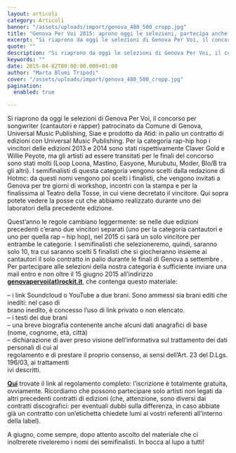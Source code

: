 ```yaml
---
layout: articoli
category: Articoli
banner: "/assets/uploads/import/genova_480_500_cropp.jpg"
title: "Genova Per Voi 2015: aprono oggi le selezioni, partecipa anche tu!"
excerpt: "Si riaprono da oggi le selezioni di Genova Per Voi, il concorso per songwriter (cantautori e rapper) patrocinato da Comune di Genova, Universal Music Publishing, Siae e prodotto da Atid: in palio un contratto di edizioni con Universal Music Publishing. Per la categoria rap-hip hop i vincitori delle edizioni 2013 e 2014 sono stati rispettivamente [&hellip"
quote: ""
description: "Si riaprono da oggi le selezioni di Genova Per Voi, il concorso per songwriter (cantautori e rapper) patrocinato da Comune di Genova, Universal Music Publishing, Siae e prodotto da Atid: in palio un contratto di edizioni con Universal Music Publishing. Per la categoria rap-hip hop i vincitori delle edizioni 2013 e 2014 sono stati rispettivamente [&hellip"
keywords: ""
date: 2015-04-02T00:00:00.000+01:00
author: "Marta Blumi Tripodi"
cover: "/assets/uploads/import/genova_480_500_cropp.jpg"
pagination:
  enabled: true

---
```


[](https://hotmc.com/wp-content/uploads/2014/03/genova%5F480%5F500%5Fcropp.jpg)

Si riaprono da oggi le selezioni di Genova Per Voi, il concorso per songwriter (cantautori e rapper) patrocinato da Comune di Genova, Universal Music Publishing, Siae e prodotto da Atid: in palio un contratto di edizioni con Universal Music Publishing. Per la categoria rap-hip hop i vincitori delle edizioni 2013 e 2014 sono stati rispettivamente Claver Gold e Willie Peyote, ma gli artisti ad essere transitati per le finali del concorso sono stati molti (Loop Loona, Mastino, Easyone, Murubutu, Moder, Blo/B tra gli altri). I semifinalisti di questa categoria vengono scelti dalla redazione di Hotmc: da questi nomi vengono poi scelti i finalisti, che vengono invitati a Genova per tre giorni di workshop, incontri con la stampa e per la finalissima al Teatro della Tosse, in cui viene decretato il vincitore. Qui sopra potete vedere la posse cut che abbiamo realizzato durante uno dei laboratori della precedente edizione.

Quest’anno le regole cambiano leggermente: se nelle due edizioni precedenti c’erano due vincitori separati (uno per la categoria cantautori e uno per quella rap – hip hop), nel 2015 ci sarà un solo vincitore per entrambe le categorie. I semifinalisti che selezioneremo, quindi, saranno solo 10, tra cui saranno scelti 5 finalisti che si giocheranno insieme ai cantautori il solo contratto in palio durante le finali di Genova a settembre . Per partecipare alle selezioni della nostra categoria è sufficiente inviare una mail entro e non oltre il 15 giugno 2015 all’indirizzo [**genovapervoi(at)rockit.it**](mailto:genovapervoi@rockit.it "mailto:genovapervoi@rockit.it"), che contenga questo materiale:

– i link Soundcloud o YouTube a due brani. Sono ammessi sia brani editi che inediti: nel caso di  
brano inedito, è concesso l’uso di link privato o non elencato.  
– i testi dei due brani  
– una breve biografia contenente anche alcuni dati anagrafici di base (nome, cognome, età, città)  
– dichiarazione di aver preso visione dell’informativa sul trattamento dei dati personali di cui al  
regolamento e di prestare il proprio consenso, ai sensi dell’Art. 23 del D.Lgs. 196/03, ai trattamenti  
ivi descritti.

[**Qui**](http://www.visitgenoa.it/sites/default/files/archivio/Regolamento%20Genova%20per%20Voi%202015.pdf "http://www.visitgenoa.it/sites/default/files/archivio/Regolamento%20Genova%20per%20Voi%202015.pdf") trovate il link al regolamento completo: l’iscrizione è totalmente gratuita, ovviamente. Ricordiamo che possono partecipare solo artisti non legati da altri precedenti contratti di edizioni (che, attenzione, sono diversi dai contratti discografici: per eventuali dubbi sulla differenza, in caso abbiate già un contratto con un’etichetta chiedete lumi ai vostri referenti all’interno della label).

A giugno, come sempre, dopo attento ascolto del materiale che ci inoltrerete riveleremo i nomi dei semifinalisti. In bocca al lupo a tutti!